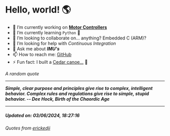 # Hello, world! 🌎


- 🔧 I’m currently working on [**Motor Controllers**](https://github.com/kyleRhess/MicroMotor)
- 🌱 I’m currently learning `Python` **🐍**
- 👯 I’m looking to collaborate on... anything? Embedded C (ARM)?
- 🤔 I’m looking for help with *Continuous Integration*
- 💬 Ask me about ***IMU's***
- 📫 How to reach me: [GitHub](https://github.com/kyleRhess)
- ⚡ Fun fact: I built a [Cedar canoe...](https://kylerhess.github.io/canoe.html) 🛶

_A random quote_
___
***Simple, clear purpose and principles give rise to complex, intelligent
behavior. Complex rules and regulations give rise to simple, stupid
behavior.
-- Dee Hock, Birth of the Chaordic Age***
___
##### Updated on: 03/06/2024, 18:27:16
###### Quotes from [erickedji](https://gist.github.com/erickedji/68802)